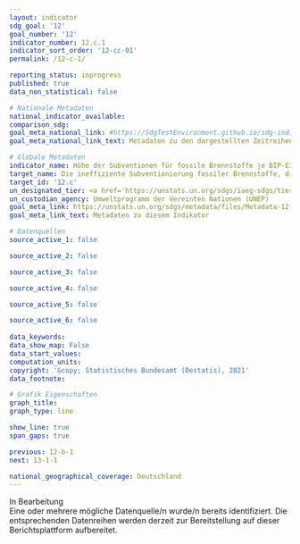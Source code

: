 ```yaml
---
layout: indicator    
sdg_goal: '12'    
goal_number: '12'    
indicator_number: 12.c.1    
indicator_sort_order: '12-cc-01'    
permalink: /12-c-1/    

reporting_status: inprogress    
published: true    
data_non_statistical: false    

# Nationale Metadaten    
national_indicator_available:     
comparison_sdg:     
goal_meta_national_link: #https://SdgTestEnvironment.github.io/sdg-indicators/public/MetaDe/12.c.1.pdf    
goal_meta_national_link_text: Metadaten zu den dargestellten Zeitreihen    

# Globale Metadaten    
indicator_name: Höhe der Subventionen für fossile Brennstoffe je BIP-Einheit (Produktion und Konsum)    
target_name: Die ineffiziente Subventionierung fossiler Brennstoffe, die zu verschwenderischem Verbrauch verleitet, durch Beseitigung von Marktverzerrungen entsprechend den nationalen Gegebenheiten rationalisieren, unter anderem durch eine Umstrukturierung der Besteuerung und die allmähliche Abschaffung dieser schädlichen Subventionen, um ihren Umweltauswirkungen Rechnung zu tragen, wobei die besonderen Bedürfnisse und Gegebenheiten der Entwicklungsländer in vollem Umfang berücksichtigt und die möglichen nachteiligen Auswirkungen auf ihre Entwicklung in einer die Armen und die betroffenen Gemeinwesen schützenden Weise so gering wie möglich gehalten werden    
target_id: '12.c'    
un_designated_tier: <a href='https://unstats.un.org/sdgs/iaeg-sdgs/tier-classification/' title='Klicken Sie hier um weitere Informationen zur UN-Tier-Klassifikation zu erhalten.'  target='_blank'>Tier I</a>    
un_custodian_agency: Umweltprogramm der Vereinten Nationen (UNEP)    
goal_meta_link: https://unstats.un.org/sdgs/metadata/files/Metadata-12-0c-01.pdf    
goal_meta_link_text: Metadaten zu diesem Indikator    

# Datenquellen
source_active_1: false

source_active_2: false

source_active_3: false

source_active_4: false

source_active_5: false

source_active_6: false
    
data_keywords:     
data_show_map: False    
data_start_values:     
computation_units:     
copyright: '&copy; Statistisches Bundesamt (Destatis), 2021'    
data_footnote:     

# Grafik Eigenschaften    
graph_title:     
graph_type: line    

show_line: true
span_gaps: true    

previous: 12-b-1    
next: 13-1-1    

national_geographical_coverage: Deutschland    
---
```


<span class="status inprogress"> In Bearbeitung </span><br>
Eine oder mehrere mögliche Datenquelle/n wurde/n bereits identifiziert. Die entsprechenden Datenreihen werden derzeit zur Bereitstellung auf dieser Berichtsplattform aufbereitet.